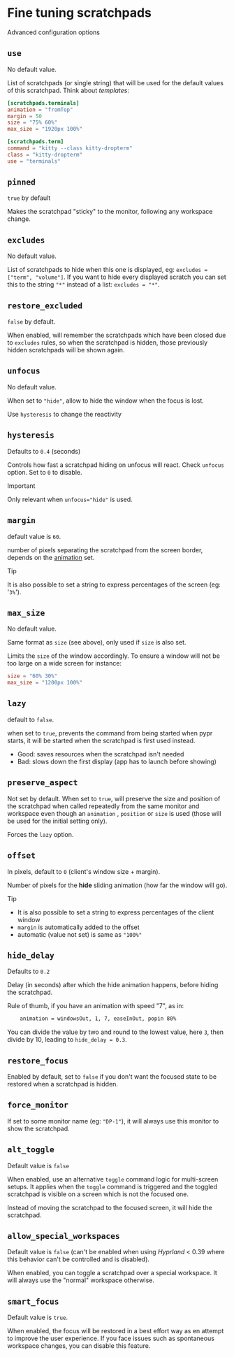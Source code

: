 # Fine tuning scratchpads

Advanced configuration options

## `use`

No default value.

List of scratchpads (or single string) that will be used for the default values of this scratchpad.
Think about *templates*:

```toml
[scratchpads.terminals]
animation = "fromTop"
margin = 50
size = "75% 60%"
max_size = "1920px 100%"

[scratchpads.term]
command = "kitty --class kitty-dropterm"
class = "kitty-dropterm"
use = "terminals"
```

## `pinned`

`true` by default

Makes the scratchpad "sticky" to the monitor, following any workspace change.

## `excludes`

No default value.

List of scratchpads to hide when this one is displayed, eg: `excludes = ["term", "volume"]`.
If you want to hide every displayed scratch you can set this to the string `"*"` instead of a list: `excludes = "*"`.

## `restore_excluded`

`false` by default.

When enabled, will remember the scratchpads which have been closed due to `excludes` rules, so when the scratchpad is hidden, those previously hidden scratchpads will be shown again.

## `unfocus`

No default value.

When set to `"hide"`, allow to hide the window when the focus is lost.

Use `hysteresis` to change the reactivity

## `hysteresis`

Defaults to `0.4` (seconds)

Controls how fast a scratchpad hiding on unfocus will react. Check `unfocus` option.
Set to `0` to disable.

> [!important]
> Only relevant when `unfocus="hide"` is used.

## `margin`

default value is `60`.

number of pixels separating the scratchpad from the screen border, depends on the [animation](./scratchpads#animation) set.

> [!tip]
> It is also possible to set a string to express percentages of the screen (eg: '`3%`').

## `max_size`

No default value.

Same format as `size` (see above), only used if `size` is also set.

Limits the `size` of the window accordingly.
To ensure a window will not be too large on a wide screen for instance:

```toml
size = "60% 30%"
max_size = "1200px 100%"
```

## `lazy`

default to `false`.

when set to `true`, prevents the command from being started when pypr starts, it will be started when the scratchpad is first used instead.

- Good: saves resources when the scratchpad isn't needed
- Bad: slows down the first display (app has to launch before showing)

## `preserve_aspect`

Not set by default.
When set to `true`, will preserve the size and position of the scratchpad when called repeatedly from the same monitor and workspace even though an `animation` , `position` or `size` is used (those will be used for the initial setting only).

Forces the `lazy` option.

## `offset`

In pixels, default to `0` (client's window size + margin).

Number of pixels for the **hide** sliding animation (how far the window will go).

> [!tip]
> - It is also possible to set a string to express percentages of the client window
> - `margin` is automatically added to the offset
> - automatic (value not set) is same as `"100%"`

## `hide_delay`

Defaults to `0.2`

Delay (in seconds) after which the hide animation happens, before hiding the scratchpad.

Rule of thumb, if you have an animation with speed "7", as in:
```bash
    animation = windowsOut, 1, 7, easeInOut, popin 80%
```
You can divide the value by two and round to the lowest value, here `3`, then divide by 10, leading to `hide_delay = 0.3`.

## `restore_focus`

Enabled by default, set to `false` if you don't want the focused state to be restored when a scratchpad is hidden.

## `force_monitor`

If set to some monitor name (eg: `"DP-1"`), it will always use this monitor to show the scratchpad.

## `alt_toggle`

Default value is `false`

When enabled, use an alternative `toggle` command logic for multi-screen setups.
It applies when the `toggle` command is triggered and the toggled scratchpad is visible on a screen which is not the focused one.

Instead of moving the scratchpad to the focused screen, it will hide the scratchpad.

## `allow_special_workspaces`

Default value is `false` (can't be enabled when using *Hyprland* < 0.39 where this behavior can't be controlled and is disabled).

When enabled, you can toggle a scratchpad over a special workspace.
It will always use the "normal" workspace otherwise.

## `smart_focus`

Default value is `true`.

When enabled, the focus will be restored in a best effort way as en attempt to improve the user experience.
If you face issues such as spontaneous workspace changes, you can disable this feature.

